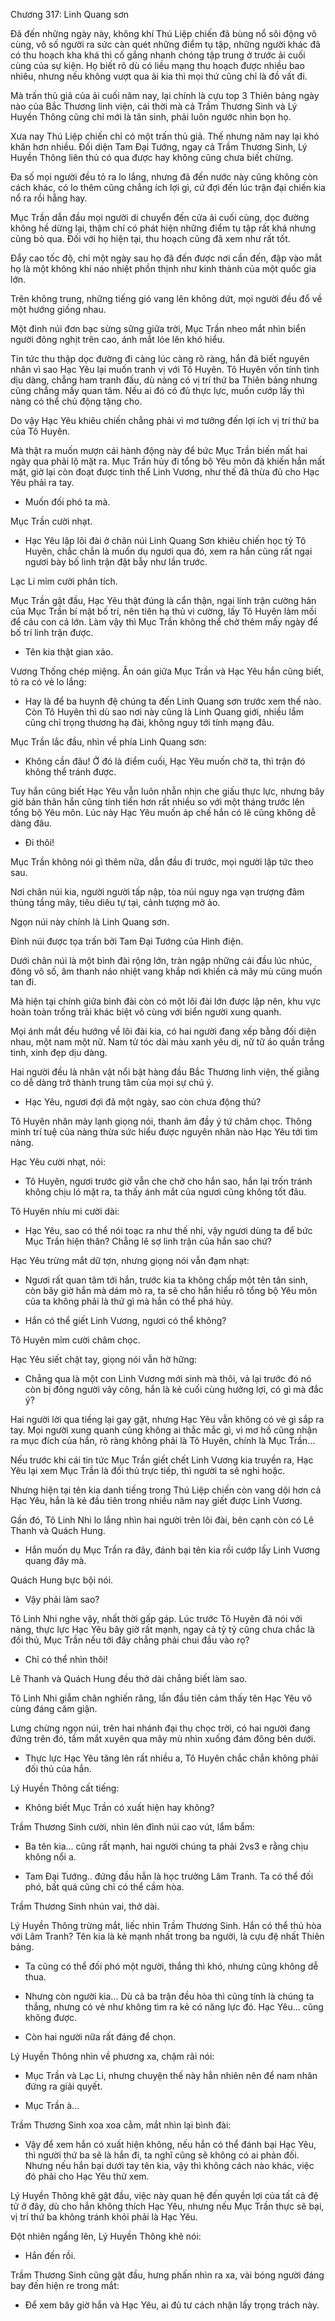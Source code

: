 




Chương 317: Linh Quang sơn


Đã đến những ngày này, không khí Thú Liệp chiến đã bùng nổ sôi động vô cùng, vô số người ra sức càn quét những điểm tụ tập, những người khác đã có thu hoạch kha khá thì cố gắng nhanh chóng tập trung ở trước ải cuối cùng của sự kiện. Họ biết rõ dù có liều mạng thu hoạch được nhiều bao nhiêu, nhưng nếu không vượt qua ải kia thì mọi thứ cũng chỉ là đồ vất đi.

Mà trấn thủ giả của ải cuối năm nay, lại chính là cựu top 3 Thiên bảng ngày nào của Bắc Thương linh viện, cái thời mà cả Trầm Thương Sinh và Lý Huyền Thông cũng chỉ mới là tân sinh, phải luôn ngước nhìn bọn họ.

Xưa nay Thú Liệp chiến chỉ có một trấn thủ giả. Thế nhưng năm nay lại khó khăn hơn nhiều. Đối diện Tam Đại Tướng, ngay cả Trầm Thương Sinh, Lý Huyền Thông liên thủ có qua được hay không cũng chưa biết chừng.

Đa số mọi người đều tỏ ra lo lắng, nhưng đã đến nước này cũng không còn cách khác, có lo thêm cũng chẳng ích lợi gì, cứ đợi đến lúc trận đại chiến kia nổ ra rồi hẵng hay.

Mục Trần dẫn đầu mọi người di chuyển đến cửa ải cuối cùng, dọc đường không hề dừng lại, thậm chí có phát hiện những điểm tụ tập rất khá nhưng cũng bỏ qua. Đối với họ hiện tại, thu hoạch cũng đã xem như rất tốt.

Đẩy cao tốc độ, chỉ một ngày sau họ đã đến được nơi cần đến, đập vào mắt họ là một không khí náo nhiệt phồn thịnh như kinh thành của một quốc gia lớn.

Trên không trung, những tiếng gió vang lên không dứt, mọi người đều đổ về một hướng giống nhau.

Một đỉnh núi đơn bạc sừng sững giữa trời, Mục Trần nheo mắt nhìn biển người đông nghịt trên cao, ánh mắt lóe lên khó hiểu.

Tin tức thu thập dọc đường đi càng lúc càng rõ ràng, hắn đã biết nguyên nhân vì sao Hạc Yêu lại muốn tranh vị với Tô Huyên. Tô Huyên vốn tính tình dịu dàng, chẳng ham tranh đấu, dù nàng có vị trí thứ ba Thiên bảng nhưng cũng chẳng mấy quan tâm. Nếu ai đó có đủ thực lực, muốn cướp lấy thì nàng có thể chủ động tặng cho.

Do vậy Hạc Yêu khiêu chiến chẳng phải vì mơ tưởng đến lợi ích vị trí thứ ba của Tô Huyên.

Mà thật ra muốn mượn cái hành động này để bức Mục Trần biến mất hai ngày qua phải lộ mặt ra. Mục Trần hủy đi tổng bộ Yêu môn đã khiến hắn mất mặt, giờ lại còn đoạt được tinh thể Linh Vương, như thế đã thừa đủ cho Hạc Yêu phải ra tay.

- Muốn đối phó ta mà.

Mục Trần cười nhạt.

- Hạc Yêu lập lôi đài ở chân núi Linh Quang Sơn khiêu chiến học tỷ Tô Huyên, chắc chắn là muốn dụ ngươi qua đó, xem ra hắn cũng rất ngại ngươi bày bố linh trận đặt bẫy như lần trước.

Lạc Li mỉm cười phân tích.

Mục Trần gật đầu, Hạc Yêu thật đúng là cẩn thận, ngại linh trận cường hản của Mục Trần bí mật bố trí, nên tiên hạ thủ vi cường, lấy Tô Huyên làm mồi để câu con cá lớn. Làm vậy thì Mục Trần không thể chờ thêm mấy ngày để bố trí linh trận được.

- Tên kia thật gian xảo.

Vương Thống chép miệng. Ân oán giữa Mục Trần và Hạc Yêu hắn cũng biết, tỏ ra có vẻ lo lắng:

- Hay là để ba huynh đệ chúng ta đến Linh Quang sơn trước xem thế nào. Còn Tô Huyên thì dù sao nơi này cũng là Linh Quang giới, nhiều lắm cũng chỉ trọng thương hạ đài, không nguy tới tính mạng đâu.

Mục Trần lắc đầu, nhìn về phía Linh Quang sơn:

- Không cần đâu! Ở đó là điểm cuối, Hạc Yêu muốn chờ ta, thì trận đó không thể tránh được.

Tuy hắn cũng biết Hạc Yêu vẫn luôn nhẫn nhịn che giấu thực lực, nhưng bây giờ bản thân hắn cũng tinh tiến hơn rất nhiều so với một tháng trước lên tổng bộ Yêu môn. Lúc này Hạc Yêu muốn áp chế hắn có lẽ cũng không dễ dàng đâu.

- Đi thôi!

Mục Trần không nói gì thêm nữa, dẫn đầu đi trước, mọi người lập tức theo sau.

Nơi chân núi kia, người người tấp nập, tòa núi nguy nga vạn trượng đâm thủng tầng mây, tiêu diêu tự tại, cảnh tượng mờ ảo.

Ngọn núi này chính là Linh Quang sơn.

Đỉnh núi được tọa trấn bởi Tam Đại Tướng của Hình điện.

Dưới chân núi là một bình đài rộng lớn, tràn ngập những cái đầu lúc nhúc, đông vô số, âm thanh náo nhiệt vang khắp nơi khiến cả mây mù cũng muốn tan đi.

Mà hiện tại chính giữa bình đài còn có một lôi đài lớn được lập nên, khu vực hoàn toàn trống trải khác biệt vô cùng với biển người xung quanh.

Mọi ánh mắt đều hướng về lôi đài kia, có hai người đang xếp bằng đối diện nhau, một nam một nữ. Nam tử tóc dài màu xanh yêu dị, nữ tữ áo quần trắng tinh, xinh đẹp dịu dàng.

Hai người đều là nhân vật nổi bật hàng đầu Bắc Thương linh viện, thế giằng co dễ dàng trở thành trung tâm của mọi sự chú ý.

- Hạc Yêu, ngươi đợi đã một ngày, sao còn chưa động thủ?

Tô Huyên nhăn mày lạnh giọng nói, thanh âm đầy ý tứ châm chọc. Thông minh trí tuệ của nàng thừa sức hiểu được nguyên nhân nào Hạc Yêu tới tìm nàng.

Hạc Yêu cười nhạt, nói:

- Tô Huyên, ngươi trước giờ vẫn che chở cho hắn sao, hắn lại trốn tránh không chịu ló mặt ra, ta thấy ánh mắt của ngươi cũng không tốt đâu.

Tô Huyên nhíu mi cười dài:

- Hạc Yêu, sao có thể nói toạc ra như thế nhỉ, vậy ngươi dùng ta để bức Mục Trần hiện thân? Chẳng lẽ sợ linh trận của hắn sao chứ?

Hạc Yêu trừng mắt dữ tợn, nhưng giọng nói vẫn đạm nhạt:

- Ngươi rất quan tâm tới hắn, trước kia ta không chấp một tên tân sinh, còn bây giờ hắn mà dám mò ra, ta sẽ cho hắn hiểu rõ tổng bộ Yêu môn của ta không phải là thứ gì mà hắn có thể phá hủy.

- Hắn có thể giết Linh Vương, ngươi có thể không?

Tô Huyên mỉm cười châm chọc.

Hạc Yêu siết chặt tay, giọng nói vẫn hờ hững:

- Chẳng qua là một con Linh Vương mới sinh mà thôi, vả lại trước đó nó còn bị đông người vây công, hắn là kẻ cuối cùng hưởng lợi, có gì mà đắc ý?

Hai người lời qua tiếng lại gay gặt, nhưng Hạc Yêu vẫn không có vẻ gì sắp ra tay. Mọi người xung quanh cũng không ai thắc mắc gì, vì mơ hồ cũng nhận ra mục đích của hắn, rõ ràng không phải là Tô Huyên, chính là Mục Trần...

Nếu trước khi cái tin tức Mục Trần giết chết Linh Vương kia truyền ra, Hạc Yêu lại xem Mục Trần là đối thủ trực tiếp, thì người ta sẽ nghi hoặc.

Nhưng hiện tại tên kia danh tiếng trong Thú Liệp chiến còn vang dội hơn cả Hạc Yêu, hắn là kẻ đầu tiên trong nhiều năm nay giết được Linh Vương.

Gần đó, Tô Linh Nhi lo lắng nhìn hai người trên lôi đài, bên cạnh còn có Lê Thanh và Quách Hung.

- Hắn muốn dụ Mục Trần ra đây, đánh bại tên kia rồi cướp lấy Linh Vương quang đây mà.

Quách Hung bực bội nói.

- Vậy phải làm sao?

Tô Linh Nhi nghe vậy, nhất thời gấp gáp. Lúc trước Tô Huyên đã nói với nàng, thực lực Hạc Yêu bây giờ rất mạnh, ngay cả tỷ tỷ cũng chưa chắc là đối thủ, Mục Trần nếu tới đây chẳng phải chui đầu vào rọ?

- Chỉ có thể nhìn thôi!

Lê Thanh và Quách Hung đều thở dài chẳng biết làm sao.

Tô Linh Nhi giẫm chân nghiến răng, lần đầu tiên cảm thấy tên Hạc Yêu vô cùng đáng căm giận.

Lưng chừng ngọn núi, trên hai nhánh đại thụ chọc trời, có hai người đang đứng trên đó, tầm mắt xuyên qua mây mù nhìn xuống đám đông bên dưới.

- Thực lực Hạc Yêu tăng lên rất nhiều a, Tô Huyên chắc chắn không phải đối thủ của hắn.

Lý Huyền Thông cất tiếng:

- Không biết Mục Trần có xuất hiện hay không?

Trầm Thương Sinh cười, nhìn lên đỉnh núi cao vút, lẩm bẩm:

- Ba tên kia... cũng rất mạnh, hai người chúng ta phải 2vs3 e rằng chịu không nổi a.

- Tam Đại Tướng.. đứng đầu hẳn là học trưởng Lâm Tranh. Ta có thể đối phó, bất quá cũng chỉ có thể cầm hòa.

Trầm Thương Sinh nhún vai, thở dài.

Lý Huyền Thông trừng mắt, liếc nhìn Trầm Thương Sinh. Hắn có thể thủ hòa với Lâm Tranh? Tên kia là kẻ mạnh nhất trong ba người, là cựu đệ nhất Thiên bảng.

- Ta cũng có thể đối phó một người, thắng thì khó, nhưng cũng không dễ thua.

- Nhưng còn người kia... Dù cả ba trận đều hòa thì cũng tính là chúng ta thắng, nhưng có vẻ như không tìm ra kẻ có năng lực đó. Hạc Yêu... cũng không được.

- Còn hai người nữa rất đáng để chọn.

Lý Huyền Thông nhìn về phương xa, chậm rãi nói:

- Mục Trần và Lạc Li, nhưng chuyện thế này hẳn nhiên nên để nam nhân đứng ra giải quyết.

- Mục Trần à...

Trầm Thương Sinh xoa xoa cằm, mắt nhìn lại bình đài:

- Vậy để xem hắn có xuất hiện không, nếu hắn có thể đánh bại Hạc Yêu, thì người thứ ba sẽ là hắn đi, ta nghĩ cũng sẽ không có ai phản đối. Nhưng nếu hắn bại dưới tay tên kia, vậy thì không cách nào khác, việc đó phải cho Hạc Yêu thử xem.

Lý Huyền Thông khẽ gật đầu, việc này quan hệ đến quyền lợi của tất cả đệ tử ở đây, dù cho hắn không thích Hạc Yêu, nhưng nếu Mục Trần thực sẽ bại, vị trí thứ ba không tránh khỏi phải là Hạc Yêu.

Đột nhiên ngẩng lên, Lý Huyền Thông khẽ nói:

- Hắn đến rồi.

Trầm Thương Sinh cũng gật đầu, hưng phấn nhìn ra xa, vài bóng người đáng bay đến hiện re trong mắt:

- Để xem bây giờ hắn và Hạc Yêu, ai đủ tư cách nhận lấy trọng trách này.




